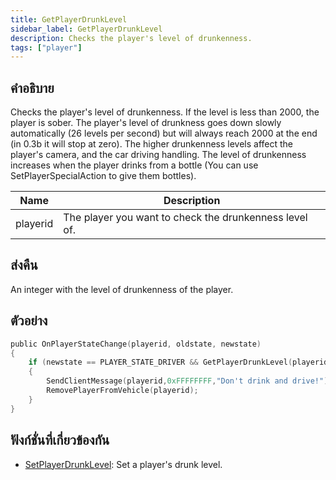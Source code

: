 ```yaml
---
title: GetPlayerDrunkLevel
sidebar_label: GetPlayerDrunkLevel
description: Checks the player's level of drunkenness.
tags: ["player"]
---
```


## คำอธิบาย

Checks the player's level of drunkenness. If the level is less than 2000, the player is sober. The player's level of drunkness goes down slowly automatically (26 levels per second) but will always reach 2000 at the end (in 0.3b it will stop at zero). The higher drunkenness levels affect the player's camera, and the car driving handling. The level of drunkenness increases when the player drinks from a bottle (You can use SetPlayerSpecialAction to give them bottles).

| Name     | Description                                            |
| -------- | ------------------------------------------------------ |
| playerid | The player you want to check the drunkenness level of. |

## ส่งคืน

An integer with the level of drunkenness of the player.

## ตัวอย่าง

```c
public OnPlayerStateChange(playerid, oldstate, newstate)
{
    if (newstate == PLAYER_STATE_DRIVER && GetPlayerDrunkLevel(playerid) > 1999)
    {
        SendClientMessage(playerid,0xFFFFFFFF,"Don't drink and drive!");
        RemovePlayerFromVehicle(playerid);
    }
}
```

## ฟังก์ชั่นที่เกี่ยวข้องกัน

- [SetPlayerDrunkLevel](SetPlayerDrunkLevel): Set a player's drunk level.
